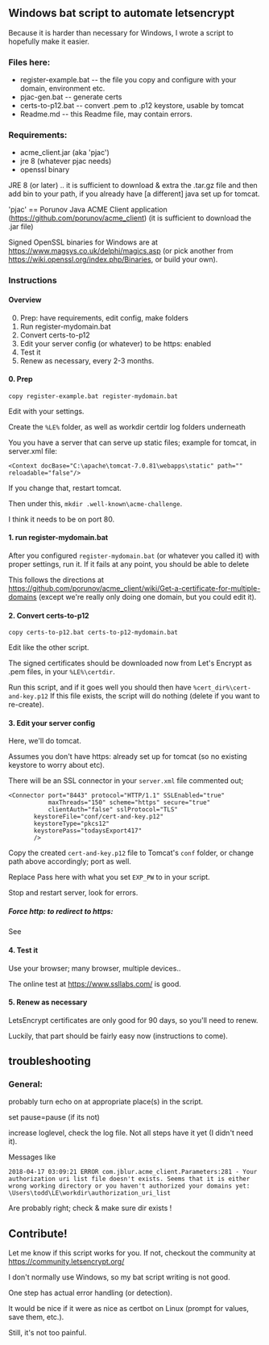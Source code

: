 
## Windows bat script to automate letsencrypt

Because it is harder than necessary for Windows,
I wrote a script to hopefully make it easier.

### Files here:

* register-example.bat  -- the file you copy and configure with your domain, environment etc.
* pjac-gen.bat          -- generate certs
* certs-to-p12.bat      -- convert .pem to .p12 keystore, usable by tomcat
* Readme.md             -- this Readme file, may contain errors.

### Requirements:

 - acme_client.jar (aka 'pjac')
 - jre 8 (whatever pjac needs)
 - openssl binary

JRE 8 (or later) .. it is sufficient to download & extra the .tar.gz file
and then add bin to your path, if you already have [a different] java set up for tomcat.

'pjac' == Porunov Java ACME Client application (https://github.com/porunov/acme_client)
(it is sufficient to download the .jar file)

Signed OpenSSL binaries for Windows are at
https://www.magsys.co.uk/delphi/magics.asp
(or pick another from https://wiki.openssl.org/index.php/Binaries, or build your own).

### Instructions

#### Overview
0.  Prep:  have requirements, edit config, make folders
1.  Run register-mydomain.bat
2.  Convert certs-to-p12
3.  Edit your server config (or whatever) to be https: enabled
4.  Test it
5.  Renew as necessary, every 2-3 months.

#### 0.  Prep

    copy register-example.bat register-mydomain.bat

Edit with your settings.

Create the `%LE%` folder, as well as
workdir certdir log
folders underneath

You you have a server that can serve up static files;
example for tomcat, in server.xml file:

    <Context docBase="C:\apache\tomcat-7.0.81\webapps\static" path="" reloadable="false"/>

If you change that, restart tomcat.

Then under this, `mkdir .well-known\acme-challenge`.

I think it needs to be on port 80.

#### 1.  run register-mydomain.bat

After you configured `register-mydomain.bat` (or whatever you called it)
with proper settings,
run it.  If it fails at any point, you should be able to delete 

This follows the directions at 
https://github.com/porunov/acme_client/wiki/Get-a-certificate-for-multiple-domains
(except we're really only doing one domain, but you could edit it).

#### 2.  Convert certs-to-p12

    copy certs-to-p12.bat certs-to-p12-mydomain.bat

Edit like the other script.

The  signed certificates should be downloaded now from Let's Encrypt as .pem files,
in your `%LE%\certdir`.

Run this script, and if it goes well you should then have
`%cert_dir%\cert-and-key.p12`
If this file exists, the script will do nothing
(delete if you want to re-create).

#### 3.  Edit your server config

Here, we'll do tomcat.

Assumes you don't have https: already set up for tomcat
(so no existing keystore to worry about etc).

There will be an SSL connector in your `server.xml` file commented out;

    <Connector port="8443" protocol="HTTP/1.1" SSLEnabled="true"
               maxThreads="150" scheme="https" secure="true"
               clientAuth="false" sslProtocol="TLS"
	       keystoreFile="conf/cert-and-key.p12"
	       keystoreType="pkcs12"
	       keystorePass="todaysExport417"
	       />

Copy the created `cert-and-key.p12` file to Tomcat's `conf` folder, or change path above accordingly;
port as well.

Replace Pass here with what you set `EXP_PW` to in your script.

Stop and restart server, look for errors.

##### Force http: to redirect to https:

See


#### 4.  Test it

Use your browser; many browser, multiple devices..

The online test at https://www.ssllabs.com/ is good.

#### 5.  Renew as necessary

LetsEncrypt certificates are only good for 90 days, so you'll need to renew.

Luckily, that part should be fairly easy now
(instructions to come).


## troubleshooting

### General:

probably turn echo on at appropriate place(s) in the script.

set pause=pause (if its not)

increase loglevel, check the log file.  Not all steps have it yet (I didn't need it).

Messages like

    2018-04-17 03:09:21 ERROR com.jblur.acme_client.Parameters:281 - Your authorization uri list file doesn't exists. Seems that it is either wrong working directory or you haven't authorized your domains yet: \Users\todd\LE\workdir\authorization_uri_list

Are probably right; check & make sure dir exists !

## Contribute!

Let me know if this script works for you.
If not, checkout the community at 
https://community.letsencrypt.org/

I don't normally use Windows, so my bat script writing is not good.

One step has actual error handling (or detection).

It would be nice if it were as nice as certbot on Linux
(prompt for values, save them, etc.).

Still, it's not too painful.
